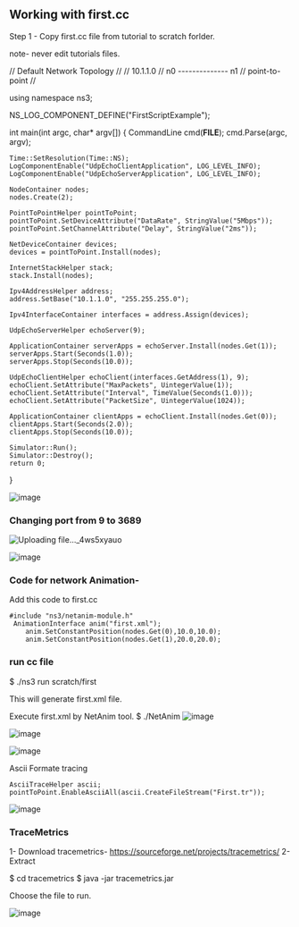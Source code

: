 ## Working with first.cc 

Step 1 - Copy first.cc file from tutorial to scratch forlder.

note- never edit tutorials files. 



// Default Network Topology
//
//       10.1.1.0
// n0 -------------- n1
//    point-to-point
//

using namespace ns3;

NS_LOG_COMPONENT_DEFINE("FirstScriptExample");

int
main(int argc, char* argv[])
{
    CommandLine cmd(__FILE__);
    cmd.Parse(argc, argv);

    Time::SetResolution(Time::NS);
    LogComponentEnable("UdpEchoClientApplication", LOG_LEVEL_INFO);
    LogComponentEnable("UdpEchoServerApplication", LOG_LEVEL_INFO);

    NodeContainer nodes;
    nodes.Create(2);

    PointToPointHelper pointToPoint;
    pointToPoint.SetDeviceAttribute("DataRate", StringValue("5Mbps"));
    pointToPoint.SetChannelAttribute("Delay", StringValue("2ms"));

    NetDeviceContainer devices;
    devices = pointToPoint.Install(nodes);

    InternetStackHelper stack;
    stack.Install(nodes);

    Ipv4AddressHelper address;
    address.SetBase("10.1.1.0", "255.255.255.0");

    Ipv4InterfaceContainer interfaces = address.Assign(devices);

    UdpEchoServerHelper echoServer(9);

    ApplicationContainer serverApps = echoServer.Install(nodes.Get(1));
    serverApps.Start(Seconds(1.0));
    serverApps.Stop(Seconds(10.0));

    UdpEchoClientHelper echoClient(interfaces.GetAddress(1), 9);
    echoClient.SetAttribute("MaxPackets", UintegerValue(1));
    echoClient.SetAttribute("Interval", TimeValue(Seconds(1.0)));
    echoClient.SetAttribute("PacketSize", UintegerValue(1024));

    ApplicationContainer clientApps = echoClient.Install(nodes.Get(0));
    clientApps.Start(Seconds(2.0));
    clientApps.Stop(Seconds(10.0));

    Simulator::Run();
    Simulator::Destroy();
    return 0;
}

![image](https://hackmd.io/_uploads/B193MdpyA.png)

### Changing port from 9 to 3689
![Uploading file..._4ws5xyauo]()


![image](https://hackmd.io/_uploads/Bku7VuTJR.png)


### Code for network Animation-

Add this code to first.cc

```
#include "ns3/netanim-module.h"
 AnimationInterface anim("first.xml");
    anim.SetConstantPosition(nodes.Get(0),10.0,10.0);
    anim.SetConstantPosition(nodes.Get(1),20.0,20.0); 
```

### run cc file   
$ ./ns3 run scratch/first

This will generate first.xml file.

Execute first.xml by NetAnim tool.
$ ./NetAnim
![image](https://hackmd.io/_uploads/HJN99YpkC.png)

![image](https://hackmd.io/_uploads/SJqn5KTJC.png)

![image](https://hackmd.io/_uploads/rk4lsKp10.png)

Ascii Formate tracing

```
AsciiTraceHelper ascii;
pointToPoint.EnableAsciiAll(ascii.CreateFileStream("First.tr"));

```
![image](https://hackmd.io/_uploads/Ska15cpJ0.png)


### TraceMetrics

1- Download tracemetrics- https://sourceforge.net/projects/tracemetrics/
2- Extract

$ cd tracemetrics
$ java -jar tracemetrics.jar

Choose the file to run.

![image](https://hackmd.io/_uploads/B1HhK5aJ0.png)
